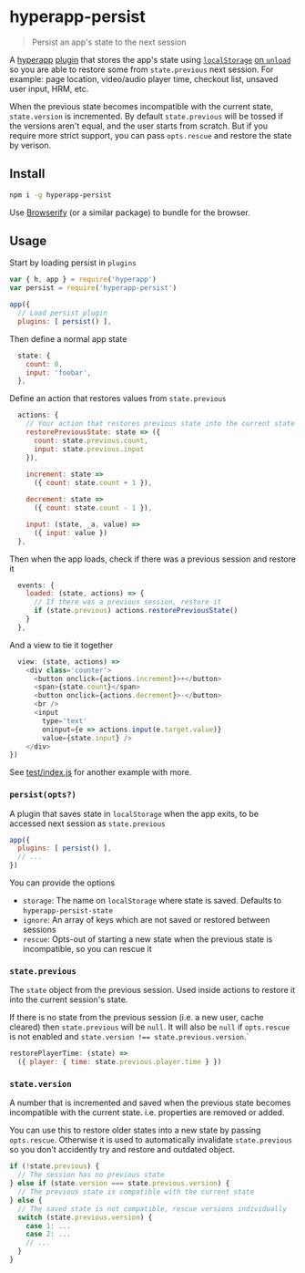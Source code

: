 
# hyperapp-persist

> Persist an app's state to the next session

A [hyperapp](https://github.com/hyperapp/hyperapp) [plugin](https://github.com/hyperapp/hyperapp/blob/master/docs/core.md#plugins) that stores the app's state using [`localStorage`](https://developer.mozilla.org/en-US/docs/Web/API/Window/localStorage) [on `unload`](https://developer.mozilla.org/en-US/docs/Web/Events/unload) so you are able to restore some from `state.previous` next session.  For example: page location, video/audio player time, checkout list, unsaved user input, HRM, etc.

When the previous state becomes incompatible with the current state, `state.version` is incremented.  By default `state.previous` will be tossed if the versions aren't equal, and the user starts from scratch.  But if you require more strict support, you can pass `opts.rescue` and restore the state by verison.

## Install

```sh
npm i -g hyperapp-persist
```

Use [Browserify](http://npmjs.com/browserify) (or a similar package) to bundle for the browser.

## Usage

Start by loading persist in `plugins`

```js
var { h, app } = require('hyperapp')
var persist = require('hyperapp-persist')

app({
  // Load persist plugin
  plugins: [ persist() ],
```

Then define a normal app state

```js
  state: {
    count: 0,
    input: 'foobar',
  },
```

Define an action that restores values from `state.previous`

```js
  actions: {
    // Your action that restores previous state into the current state
    restorePreviousState: state => ({
      count: state.previous.count,
      input: state.previous.input
    }),
  
    increment: state =>
      ({ count: state.count + 1 }),

    decrement: state =>
      ({ count: state.count - 1 }),

    input: (state, _a, value) =>
      ({ input: value })
  },
```

Then when the app loads, check if there was a previous session and restore it

```js
  events: {
    loaded: (state, actions) => {
      // If there was a previous session, restore it
      if (state.previous) actions.restorePreviousState()
    }
  },
```

And a view to tie it together

```js
  view: (state, actions) =>
    <div class='counter'>
      <button onclick={actions.increment}>+</button>
      <span>{state.count}</span>
      <button onclick={actions.decrement}>-</button>
      <br />
      <input
        type='text'
        oninput={e => actions.input(e.target.value)}
        value={state.input} />
    </div>
})
```

See [test/index.js](test/index.js) for another example with more.

### `persist(opts?)`

A plugin that saves state in `localStorage` when the app exits, to be accessed next session as `state.previous`

```js
app({
  plugins: [ persist() ],
  // ...
})
```

You can provide the options

 - `storage`: The name on `localStorage` where state is saved.  Defaults to `hyperapp-persist-state`
 - `ignore`: An array of keys which are not saved or restored between sessions
 - `rescue`: Opts-out of starting a new state when the previous state is incompatible, so you can rescue it

### `state.previous`

The `state` object from the previous session.  Used inside actions to restore it into the current session's state.

If there is no state from the previous session (i.e. a new user, cache cleared) then `state.previous` will be `null`.  It will also be `null` if `opts.rescue` is not enabled and `state.version !== state.previous.version`.`

```js
restorePlayerTime: (state) =>
  ({ player: { time: state.previous.player.time } })
```

### `state.version`

A number that is incremented and saved when the previous state becomes incompatible with the current state.  i.e. properties are removed or added.

You can use this to restore older states into a new state by passing `opts.rescue`.  Otherwise it is used to automatically invalidate `state.previous` so you don't accidently try and restore and outdated object.

```js
if (!state.previous) {
  // The session has no previous state
} else if (state.version === state.previous.version) {
  // The previous state is compatible with the current state
} else {
  // The saved state is not compatible, rescue versions individually
  switch (state.previous.version) {
    case 1: ...
    case 2: ...
    // ...
  }
}
```

